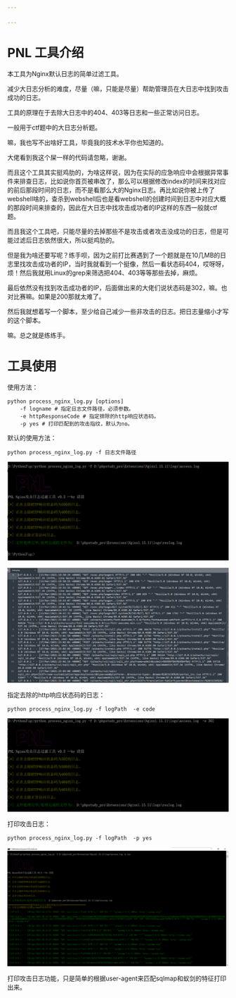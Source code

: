 ```yaml
---

---
```


# PNL 工具介绍

本工具为Nginx默认日志的简单过滤工具。

减少大日志分析的难度，尽量（嘛，只能是尽量）帮助管理员在大日志中找到攻击成功的日志。

工具的原理在于去除大日志中的404、403等日志和一些正常访问日志。

 一般用于ctf题中的大日志分析题。

嘛，我也写不出啥好工具，毕竟我的技术水平你也知道的。

大佬看到我这个屎一样的代码请忽略，谢谢。

而且这个工具其实挺鸡肋的，为啥这样说，因为在实际的应急响应中会根据异常事件来排查日志，比如说你首页被串改了，那么可以根据修改index的时间来找对应的前后那段时间的日志，而不是看那么大的Nginx日志。再比如说你被上传了webshell啥的，查杀到webshell后也是看webshell的创建时间到日志中对应大概的那段时间来排查的，因此在大日志中找攻击成功者的IP这样的东西一般就ctf题。

而且我这个工具吧，只能尽量的去掉那些不是攻击或者攻击没成功的日志，但是可能过滤后日志依然很大，所以挺鸡肋的。

但是我为啥还要写呢？练手呗，因为之前打比赛遇到了一个题就是在10几MB的日志里找攻击成功者的IP，当时我就看到一个挺像，然后一看状态码404，哎呀呀，烦！然后我就用Linux的grep来筛选把404、403等等那些去掉，麻烦。

最后依然没有找到攻击成功者的IP，后面做出来的大佬们说状态码是302，嘛。也对比赛嘛。如果是200那就太难了。

然后我就想着写一个脚本，至少给自己减少一些非攻击的日志。把日志量缩小才写的这个脚本。

嘛。总之就是练练手。

# 工具使用

使用方法：

```
python process_nginx_log.py [options]
	-f logname # 指定日志文件路径，必须参数。
	-e httpResponseCode # 指定排除的http响应状态码。
	-p yes # 打印匹配到的攻击指纹，默认为no。
```



默认的使用方法：

```
python process_nginx_log.py -f 日志文件路径
```

![image-20220223193125692](images/image-20220223193125692.png)

![image-20220223193501965](images/image-20220223193501965.png)

指定去除的http响应状态码的日志：

```
python process_nginx_log.py -f logPath  -e code
```

![image-20220223194548923](images/image-20220223194548923.png)

打印攻击日志：

``` 
python process_nginx_log.py -f logPath  -p yes
```

![image-20220223195132587](images/image-20220223195132587.png)

打印攻击日志功能，只是简单的根据user-agent来匹配sqlmap和蚁剑的特征打印出来。
